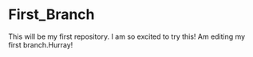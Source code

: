 # First_Branch
This will be my first repository.
I am so excited to try this! Am editing my first branch.Hurray!
